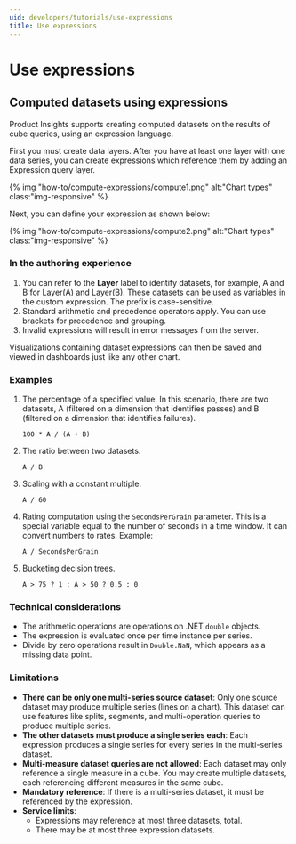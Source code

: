 ```yaml
---
uid: developers/tutorials/use-expressions
title: Use expressions
---
```


# Use expressions

## Computed datasets using expressions

Product Insights supports creating computed datasets on the results of cube queries, using an expression 
language.

First you must create data layers. After you have at least one layer with one data series, you can create expressions which reference them by adding an Expression query layer.

{% img "how-to/compute-expressions/compute1.png" alt:"Chart types" class:"img-responsive" %}

Next, you can define your expression as shown below:

{% img "how-to/compute-expressions/compute2.png" alt:"Chart types" class:"img-responsive" %}

### In the authoring experience

1. You can refer to the **Layer** label to identify datasets, for example, A and B for Layer(A) and Layer(B). These datasets can be used as variables in the custom expression. The prefix is case-sensitive.
1. Standard arithmetic and precedence operators apply. You can use brackets for precedence and grouping.
1. Invalid expressions will result in error messages from the server.

Visualizations containing dataset expressions can then be saved and viewed in dashboards just like any other chart.

### Examples

1.  The percentage of a specified value. In this scenario, there are two datasets, A (filtered on a dimension that identifies passes) and B (filtered on a dimension that identifies failures).
    ```shell
    100 * A / (A + B)
    ```
1.  The ratio between two datasets.
    ```shell
    A / B
    ```
1.  Scaling with a constant multiple.
    ```shell
    A / 60
    ```
1.  Rating computation using the `SecondsPerGrain` parameter. This is a special variable equal to the number of seconds in a time window. It can convert numbers to rates. Example:
    ```shell
    A / SecondsPerGrain
    ```
1.  Bucketing decision trees.
    ```shell
    A > 75 ? 1 : A > 50 ? 0.5 : 0
    ```

### Technical considerations

* The arithmetic operations are operations on .NET `double` objects.
* The expression is evaluated once per time instance per series.
* Divide by zero operations result in `Double.NaN`, which appears as a missing data point.

### Limitations

* **There can be only one multi-series source dataset**: Only one source dataset may produce multiple series (lines on a chart). This dataset can use features like splits, segments, and multi-operation queries to produce multiple series.
* **The other datasets must produce a single series each**: Each expression produces a single series for every series in the multi-series dataset.
* **Multi-measure dataset queries are not allowed**: Each dataset may only reference a single measure in a cube. You may create multiple datasets, each referencing different measures in the same cube.
* **Mandatory reference**: If there is a multi-series dataset, it must be referenced by the expression.
* **Service limits**:
    * Expressions may reference at most three datasets, total.
	* There may be at most three expression datasets.
